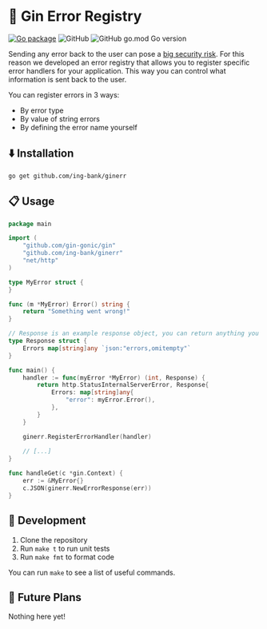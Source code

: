 # 🦁 Gin Error Registry

[![Go package](https://github.com/ing-bank/ginerr/actions/workflows/test.yaml/badge.svg)](https://github.com/ing-bank/ginerr/actions/workflows/test.yaml)
![GitHub](https://img.shields.io/github/license/ing-bank/ginerr)
![GitHub go.mod Go version](https://img.shields.io/github/go-mod/go-version/ing-bank/ginerr)

Sending any error back to the user can pose a [big security risk](https://owasp.org/www-community/Improper_Error_Handling).
For this reason we developed an error registry that allows you to register specific error handlers
for your application. This way you can control what information is sent back to the user.

You can register errors in 3 ways:
- By error type
- By value of string errors
- By defining the error name yourself

## ⬇️ Installation

`go get github.com/ing-bank/ginerr`

## 📋 Usage

```go
package main

import (
	"github.com/gin-gonic/gin"
	"github.com/ing-bank/ginerr"
	"net/http"
)

type MyError struct {
}

func (m *MyError) Error() string {
	return "Something went wrong!"
}

// Response is an example response object, you can return anything you like
type Response struct {
	Errors map[string]any `json:"errors,omitempty"`
}

func main() {
	handler := func(myError *MyError) (int, Response) {
		return http.StatusInternalServerError, Response{
			Errors: map[string]any{
				"error": myError.Error(),
			},
		}
	}

	ginerr.RegisterErrorHandler(handler)
	
	// [...]
}

func handleGet(c *gin.Context) {
	err := &MyError{}
	c.JSON(ginerr.NewErrorResponse(err))
}
```

## 🚀 Development

1. Clone the repository
2. Run `make t` to run unit tests
3. Run `make fmt` to format code

You can run `make` to see a list of useful commands.

## 🔭 Future Plans

Nothing here yet!
